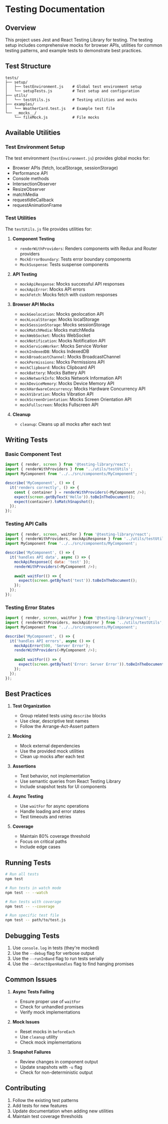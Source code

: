 # Testing Documentation

## Overview

This project uses Jest and React Testing Library for testing. The testing setup includes comprehensive mocks for browser APIs, utilities for common testing patterns, and example tests to demonstrate best practices.

## Test Structure

```
tests/
├── setup/
│   ├── testEnvironment.js    # Global test environment setup
│   └── setupTests.js         # Test setup and configuration
├── utils/
│   └── testUtils.js          # Testing utilities and mocks
├── examples/
│   └── WeatherCard.test.js   # Example test file
└── __mocks__/
    └── fileMock.js           # File mocks
```

## Available Utilities

### Test Environment Setup

The test environment (`testEnvironment.js`) provides global mocks for:

- Browser APIs (fetch, localStorage, sessionStorage)
- Performance API
- Console methods
- IntersectionObserver
- ResizeObserver
- matchMedia
- requestIdleCallback
- requestAnimationFrame

### Test Utilities

The `testUtils.js` file provides utilities for:

1. **Component Testing**
   - `renderWithProviders`: Renders components with Redux and Router providers
   - `MockErrorBoundary`: Tests error boundary components
   - `MockSuspense`: Tests suspense components

2. **API Testing**
   - `mockApiResponse`: Mocks successful API responses
   - `mockApiError`: Mocks API errors
   - `mockFetch`: Mocks fetch with custom responses

3. **Browser API Mocks**
   - `mockGeolocation`: Mocks geolocation API
   - `mockLocalStorage`: Mocks localStorage
   - `mockSessionStorage`: Mocks sessionStorage
   - `mockMatchMedia`: Mocks matchMedia
   - `mockWebSocket`: Mocks WebSocket
   - `mockNotification`: Mocks Notification API
   - `mockServiceWorker`: Mocks Service Worker
   - `mockIndexedDB`: Mocks IndexedDB
   - `mockBroadcastChannel`: Mocks BroadcastChannel
   - `mockPermissions`: Mocks Permissions API
   - `mockClipboard`: Mocks Clipboard API
   - `mockBattery`: Mocks Battery API
   - `mockNetworkInfo`: Mocks Network Information API
   - `mockDeviceMemory`: Mocks Device Memory API
   - `mockHardwareConcurrency`: Mocks Hardware Concurrency API
   - `mockVibration`: Mocks Vibration API
   - `mockScreenOrientation`: Mocks Screen Orientation API
   - `mockFullscreen`: Mocks Fullscreen API

4. **Cleanup**
   - `cleanup`: Cleans up all mocks after each test

## Writing Tests

### Basic Component Test

```javascript
import { render, screen } from '@testing-library/react';
import { renderWithProviders } from '../utils/testUtils';
import MyComponent from '../../src/components/MyComponent';

describe('MyComponent', () => {
  it('renders correctly', () => {
    const { container } = renderWithProviders(<MyComponent />);
    expect(screen.getByText('Hello')).toBeInTheDocument();
    expect(container).toMatchSnapshot();
  });
});
```

### Testing API Calls

```javascript
import { render, screen, waitFor } from '@testing-library/react';
import { renderWithProviders, mockApiResponse } from '../utils/testUtils';
import MyComponent from '../../src/components/MyComponent';

describe('MyComponent', () => {
  it('handles API data', async () => {
    mockApiResponse({ data: 'test' });
    renderWithProviders(<MyComponent />);
    
    await waitFor(() => {
      expect(screen.getByText('test')).toBeInTheDocument();
    });
  });
});
```

### Testing Error States

```javascript
import { render, screen, waitFor } from '@testing-library/react';
import { renderWithProviders, mockApiError } from '../utils/testUtils';
import MyComponent from '../../src/components/MyComponent';

describe('MyComponent', () => {
  it('handles API errors', async () => {
    mockApiError(500, 'Server Error');
    renderWithProviders(<MyComponent />);
    
    await waitFor(() => {
      expect(screen.getByText('Error: Server Error')).toBeInTheDocument();
    });
  });
});
```

## Best Practices

1. **Test Organization**
   - Group related tests using `describe` blocks
   - Use clear, descriptive test names
   - Follow the Arrange-Act-Assert pattern

2. **Mocking**
   - Mock external dependencies
   - Use the provided mock utilities
   - Clean up mocks after each test

3. **Assertions**
   - Test behavior, not implementation
   - Use semantic queries from React Testing Library
   - Include snapshot tests for UI components

4. **Async Testing**
   - Use `waitFor` for async operations
   - Handle loading and error states
   - Test timeouts and retries

5. **Coverage**
   - Maintain 80% coverage threshold
   - Focus on critical paths
   - Include edge cases

## Running Tests

```bash
# Run all tests
npm test

# Run tests in watch mode
npm test -- --watch

# Run tests with coverage
npm test -- --coverage

# Run specific test file
npm test -- path/to/test.js
```

## Debugging Tests

1. Use `console.log` in tests (they're mocked)
2. Use the `--debug` flag for verbose output
3. Use the `--runInBand` flag to run tests serially
4. Use the `--detectOpenHandles` flag to find hanging promises

## Common Issues

1. **Async Tests Failing**
   - Ensure proper use of `waitFor`
   - Check for unhandled promises
   - Verify mock implementations

2. **Mock Issues**
   - Reset mocks in `beforeEach`
   - Use `cleanup` utility
   - Check mock implementations

3. **Snapshot Failures**
   - Review changes in component output
   - Update snapshots with `-u` flag
   - Check for non-deterministic output

## Contributing

1. Follow the existing test patterns
2. Add tests for new features
3. Update documentation when adding new utilities
4. Maintain test coverage thresholds 